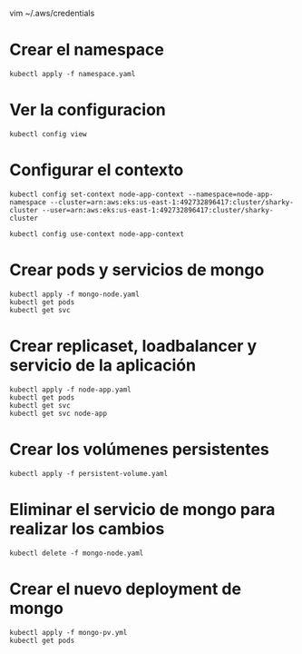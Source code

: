 vim ~/.aws/credentials

# Crear el namespace
```
kubectl apply -f namespace.yaml
```

# Ver la configuracion
```
kubectl config view
``` 

# Configurar el contexto
```
kubectl config set-context node-app-context --namespace=node-app-namespace --cluster=arn:aws:eks:us-east-1:492732896417:cluster/sharky-cluster --user=arn:aws:eks:us-east-1:492732896417:cluster/sharky-cluster

kubectl config use-context node-app-context
```

# Crear pods y servicios de mongo
```
kubectl apply -f mongo-node.yaml
kubectl get pods
kubectl get svc
```

# Crear replicaset, loadbalancer y servicio de la aplicación
```
kubectl apply -f node-app.yaml
kubectl get pods
kubectl get svc
kubectl get svc node-app
```

# Crear los volúmenes persistentes
```
kubectl apply -f persistent-volume.yaml
```

# Eliminar el servicio de mongo para realizar los cambios
```
kubectl delete -f mongo-node.yaml
```

# Crear el nuevo deployment de mongo
```
kubectl apply -f mongo-pv.yml
kubectl get pods
```